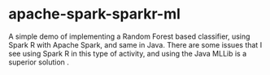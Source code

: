 # apache-spark-sparkr-ml
A simple demo of implementing a Random Forest based classifier, using Spark R with Apache Spark, and same in Java. There are some issues that I see using Spark R in this type of activity, and using the Java MLLib is a superior solution .
